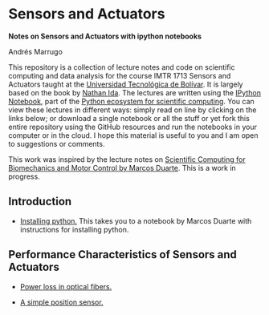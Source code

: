 Sensors and Actuators
===

**Notes on Sensors and Actuators with ipython notebooks**

Andrés Marrugo

This repository is a collection of lecture notes and code on scientific computing and data analysis for the course IMTR 1713 Sensors and Actuators taught at the [Universidad Tecnológica de Bolívar](http://www.unitecnologica.edu.co/). It is largely based on the book by [Nathan Ida](http://www.scitechpublishing.com/ida_9781613530061.htm "Nathan Ida, Sensors and Actuators 9781613530023"). The lectures are written using the [IPython Notebook](http://ipython.org/notebook.html), part of the [Python ecosystem for scientific computing]( http://scipy.org/ ). You can view these lectures in different ways: simply read on line by clicking on the links below; or download a single notebook or all the stuff or yet fork this entire repository using the GitHub resources and run the notebooks in your computer or in the cloud. I hope this material is useful to you and I am open to suggestions or comments.

This work was inspired by the lecture notes on [Scientific Computing for Biomechanics and Motor Control by Marcos Duarte](https://github.com/demotu/BMC). This is a work in progress.
 


Introduction
------------
- [Installing python.](http://nbviewer.ipython.org/github/demotu/BMC/blob/master/notebooks/PythonInstallation.ipynb) This takes you to a notebook by Marcos Duarte with instructions for installing python.

Performance Characteristics of Sensors and Actuators
------------

- [Power loss in optical fibers.](http://nbviewer.ipython.org/github/agmarrugo/sensors-actuators/blob/master/notebooks/power-loss-in-optical-fibers.ipynb)

- [A simple position sensor.](http://nbviewer.ipython.org/github/agmarrugo/sensors-actuators/blob/master/notebooks/position-sensor.ipynb)


